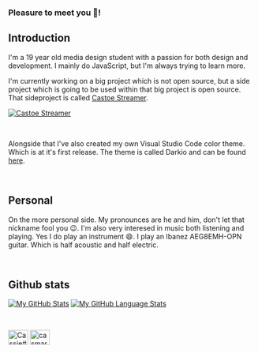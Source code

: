 ### Pleasure to meet you 👋!

## Introduction
I'm a 19 year old media design student with a passion for both design and development. I mainly do JavaScript, but I'm always trying to learn more. 

I'm currently working on a big project which is not open source, but a side project which is going to be used within that big project is open source. That sideproject is called [Castoe Streamer](https://github.com/DevCassie/Castoe-Streamer).

[![Castoe Streamer](https://github-readme-stats.vercel.app/api/pin/?username=devcassie&repo=castoe-streamer)](https://github.com/devcassie/castoe-streamer)

<br>

Alongside that I've also created my own Visual Studio Code color theme. Which is at it's first release. The theme is called Darkio and can be found [here](https://marketplace.visualstudio.com/items?itemName=CasMartens.darkio).

<br>


## Personal
On the more personal side. My pronounces are he and him, don't let that nickname fool you 😉. I'm also very interesed in music both listening and playing. Yes I do play an instrument 😄. I play an Ibanez AEG8EMH-OPN guitar. Which is half acoustic and half electric.

<br>

## Github stats
[![My GitHub Stats](https://github-readme-stats.vercel.app/api/?username=devcassie&count_private=true&theme=default&showicons=true&hide=prs)]()
[![My GitHub Language Stats](https://github-readme-stats.vercel.app/api/top-langs/?username=devcassie&langs_count=2&theme=default&layout=compact)]()

<br>

<a href="https://discord.gg/WwqKEeg" target="blank"><img align="center" src="https://cdn.jsdelivr.net/npm/simple-icons@3.0.1/icons/discord.svg" alt="Cassie#8330" height="30" width="40" /></a>
<a href="https://www.behance.net/casmartens" target="blank"><img align="center" src="https://cdn.jsdelivr.net/npm/simple-icons@3.0.1/icons/behance.svg" alt="casmartens" height="30" width="40" /></a>
